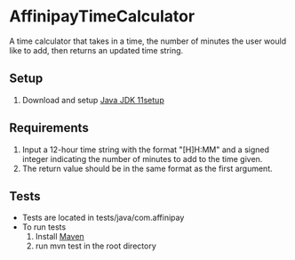 # AffinipayTimeCalculator

A time calculator that takes in a time, the number of minutes the user would like to add, then returns an updated time string.

## Setup
1. Download and setup [Java JDK 11](https://www.oracle.com/java/technologies/javase-jdk11-downloads.html)[setup](https://docs.oracle.com/cd/E19182-01/820-7851/inst_cli_jdk_javahome_t/)


## Requirements
1. Input a 12-hour time string with the format "[H]H:MM" and a signed integer indicating the number of minutes to add to the time given.
2. The return value should be in the same format as the first argument.

## Tests
- Tests are located in tests/java/com.affinipay 
- To run tests
  1. Install [Maven](https://maven.apache.org/install.html)
  2. run mvn test in the root directory




